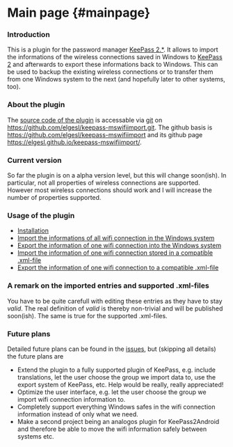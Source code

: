 # Main page {#mainpage}
### Introduction
This is a plugin for the password manager [KeePass 2.*](http://keepass.info/). It allows to import the informations of the wireless connections saved in Windows to [KeePass 2](http://keepass.info/) and afterwards to export these informations back to Windows. This can be used to backup the existing wireless connections or to transfer them from one Windows system to the next (and hopefully later to other systems, too).

### About the plugin
The [source code of the plugin](https://github.com/elgesl/keepass-mswifiimport/) is accessable via [git](https://git-scm.com/) on https://github.com/elgesl/keepass-mswifiimport.git. The github basis is https://github.com/elgesl/keepass-mswifiimport and its github page https://elgesl.github.io/keepass-mswifiimport/.

### Current version
So far the plugin is on a alpha version level, but this will change soon(ish). In particular, not all properties of wireless connections are supported. However most wireless connections should work and I will increase the number of properties supported.

### Usage of the plugin
- [Installation](./install.html)
- [Import the informations of all wifi connection in the Windows system](./importfromwindows.html)
- [Export the information of one wifi connection into the Windows system](./exporttowindows.html)
- [Import the information of one wifi connection stored in a compatible .xml-file](./importfromxml.html)
- [Export the information of one wifi connection to a compatible .xml-file](./exporttoxml.html)

### A remark on the imported entries and supported .xml-files
You have to be quite carefull with editing these entries as they have to stay _valid_. The real definition of _valid_ is thereby non-trivial and will be published soon(ish).
The same is true for the supported .xml-files.

### Future plans
Detailed future plans can be found in the [issues](https://github.com/elgesl/keepass-mswifiimport/issues), but (skipping all details) the future plans are
- Extend the plugin to a fully supported plugin of KeePass, e.g. include translations, let the user choose the group we import data to, use the export system of KeePass, etc. Help would be really, really appreciated!
- Optimize the user interface, e.g. let the user choose the group we import wifi connection information to.
- Completely support everything Windows safes in the wifi connection information instead of only what we need.
- Make a second project being an analogos plugin for KeePass2Android and therefore be able to move the wifi information safely between systems etc.
